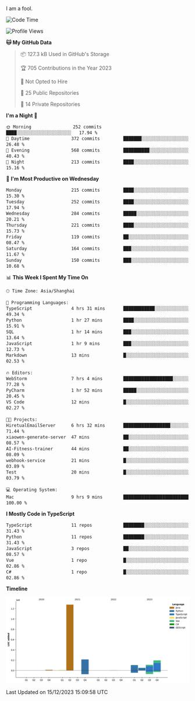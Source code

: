 I am a fool.

<!--START_SECTION:waka-->
![Code Time](http://img.shields.io/badge/Code%20Time-980%20hrs%2028%20mins-blue)

![Profile Views](http://img.shields.io/badge/Profile%20Views-0-blue)

**🐱 My GitHub Data** 

> 📦 127.3 kB Used in GitHub's Storage 
 > 
> 🏆 705 Contributions in the Year 2023
 > 
> 🚫 Not Opted to Hire
 > 
> 📜 25 Public Repositories 
 > 
> 🔑 14 Private Repositories 
 > 
**I'm a Night 🦉** 

```text
🌞 Morning                252 commits         ████░░░░░░░░░░░░░░░░░░░░░   17.94 % 
🌆 Daytime                372 commits         ███████░░░░░░░░░░░░░░░░░░   26.48 % 
🌃 Evening                568 commits         ██████████░░░░░░░░░░░░░░░   40.43 % 
🌙 Night                  213 commits         ████░░░░░░░░░░░░░░░░░░░░░   15.16 % 
```
📅 **I'm Most Productive on Wednesday** 

```text
Monday                   215 commits         ████░░░░░░░░░░░░░░░░░░░░░   15.30 % 
Tuesday                  252 commits         ████░░░░░░░░░░░░░░░░░░░░░   17.94 % 
Wednesday                284 commits         █████░░░░░░░░░░░░░░░░░░░░   20.21 % 
Thursday                 221 commits         ████░░░░░░░░░░░░░░░░░░░░░   15.73 % 
Friday                   119 commits         ██░░░░░░░░░░░░░░░░░░░░░░░   08.47 % 
Saturday                 164 commits         ███░░░░░░░░░░░░░░░░░░░░░░   11.67 % 
Sunday                   150 commits         ███░░░░░░░░░░░░░░░░░░░░░░   10.68 % 
```


📊 **This Week I Spent My Time On** 

```text
🕑︎ Time Zone: Asia/Shanghai

💬 Programming Languages: 
TypeScript               4 hrs 31 mins       ████████████░░░░░░░░░░░░░   49.34 % 
Python                   1 hr 27 mins        ████░░░░░░░░░░░░░░░░░░░░░   15.91 % 
SQL                      1 hr 14 mins        ███░░░░░░░░░░░░░░░░░░░░░░   13.64 % 
JavaScript               1 hr 9 mins         ███░░░░░░░░░░░░░░░░░░░░░░   12.73 % 
Markdown                 13 mins             █░░░░░░░░░░░░░░░░░░░░░░░░   02.53 % 

🔥 Editors: 
WebStorm                 7 hrs 4 mins        ███████████████████░░░░░░   77.28 % 
PyCharm                  1 hr 52 mins        █████░░░░░░░░░░░░░░░░░░░░   20.45 % 
VS Code                  12 mins             █░░░░░░░░░░░░░░░░░░░░░░░░   02.27 % 

🐱‍💻 Projects: 
HiretualEmailServer      6 hrs 32 mins       ██████████████████░░░░░░░   71.44 % 
xiaowen-generate-server  47 mins             ██░░░░░░░░░░░░░░░░░░░░░░░   08.57 % 
AI-Fitness-trainer       44 mins             ██░░░░░░░░░░░░░░░░░░░░░░░   08.09 % 
webhook-service          21 mins             █░░░░░░░░░░░░░░░░░░░░░░░░   03.89 % 
Test                     20 mins             █░░░░░░░░░░░░░░░░░░░░░░░░   03.79 % 

💻 Operating System: 
Mac                      9 hrs 9 mins        █████████████████████████   100.00 % 
```

**I Mostly Code in TypeScript** 

```text
TypeScript               11 repos            ████████░░░░░░░░░░░░░░░░░   31.43 % 
Python                   11 repos            ████████░░░░░░░░░░░░░░░░░   31.43 % 
JavaScript               3 repos             ██░░░░░░░░░░░░░░░░░░░░░░░   08.57 % 
Vue                      1 repo              █░░░░░░░░░░░░░░░░░░░░░░░░   02.86 % 
C#                       1 repo              █░░░░░░░░░░░░░░░░░░░░░░░░   02.86 % 
```



**Timeline**

![Lines of Code chart](https://raw.githubusercontent.com/VeejaLiu/VeejaLiu/master/assets/bar_graph.png)


 Last Updated on 15/12/2023 15:09:58 UTC
<!--END_SECTION:waka-->
